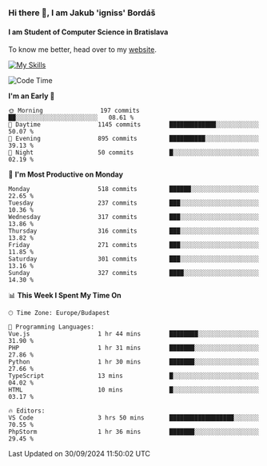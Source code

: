 ### Hi there 👋, I am Jakub 'igniss' Bordáš

#### I am Student of Computer Science in Bratislava
To know me better, head over to my [website](https://bordas.sk).

[![My Skills](https://skillicons.dev/icons?i=js,html,css,figma,svelte,java,kotlin,python,postgresql,typescript,nest,nodejs)](https://bordas.sk)


<!--START_SECTION:waka-->
![Code Time](http://img.shields.io/badge/Code%20Time-1%2C531%20hrs%2059%20mins-blue)

**I'm an Early 🐤** 

```text
🌞 Morning                197 commits         ██░░░░░░░░░░░░░░░░░░░░░░░   08.61 % 
🌆 Daytime                1145 commits        █████████████░░░░░░░░░░░░   50.07 % 
🌃 Evening                895 commits         ██████████░░░░░░░░░░░░░░░   39.13 % 
🌙 Night                  50 commits          █░░░░░░░░░░░░░░░░░░░░░░░░   02.19 % 
```
📅 **I'm Most Productive on Monday** 

```text
Monday                   518 commits         ██████░░░░░░░░░░░░░░░░░░░   22.65 % 
Tuesday                  237 commits         ███░░░░░░░░░░░░░░░░░░░░░░   10.36 % 
Wednesday                317 commits         ███░░░░░░░░░░░░░░░░░░░░░░   13.86 % 
Thursday                 316 commits         ███░░░░░░░░░░░░░░░░░░░░░░   13.82 % 
Friday                   271 commits         ███░░░░░░░░░░░░░░░░░░░░░░   11.85 % 
Saturday                 301 commits         ███░░░░░░░░░░░░░░░░░░░░░░   13.16 % 
Sunday                   327 commits         ████░░░░░░░░░░░░░░░░░░░░░   14.30 % 
```


📊 **This Week I Spent My Time On** 

```text
🕑︎ Time Zone: Europe/Budapest

💬 Programming Languages: 
Vue.js                   1 hr 44 mins        ████████░░░░░░░░░░░░░░░░░   31.90 % 
PHP                      1 hr 31 mins        ███████░░░░░░░░░░░░░░░░░░   27.86 % 
Python                   1 hr 30 mins        ███████░░░░░░░░░░░░░░░░░░   27.66 % 
TypeScript               13 mins             █░░░░░░░░░░░░░░░░░░░░░░░░   04.02 % 
HTML                     10 mins             █░░░░░░░░░░░░░░░░░░░░░░░░   03.17 % 

🔥 Editors: 
VS Code                  3 hrs 50 mins       ██████████████████░░░░░░░   70.55 % 
PhpStorm                 1 hr 36 mins        ███████░░░░░░░░░░░░░░░░░░   29.45 % 
```


 Last Updated on 30/09/2024 11:50:02 UTC
<!--END_SECTION:waka-->
